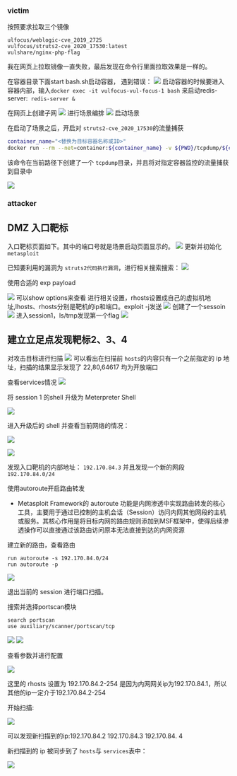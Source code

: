

### victim

按照要求拉取三个镜像
```
ulfocus/weblogic-cve_2019_2725
vulfocus/struts2-cve_2020_17530:latest
vulshare/nginx-php-flag
```
我在网页上拉取镜像一直失败，最后发现在命令行里面拉取效果是一样的。

在容器目录下面start bash.sh启动容器，
遇到错误：
![](img/服务器内部错误.png)
启动容器的时候要进入容器内部，输入```docker exec -it vulfocus-vul-focus-1 bash```
来启动redis-server:``` redis-server &```



在网页上创建子网
![](img/创建子网.png)
进行场景编排
![](img/环境编排.png)
启动场景

在启动了场景之后，开启对 `struts2-cve_2020_17530`的流量捕获

```bash
container_name="<替换为目标容器名称或ID>"
docker run --rm --net=container:${container_name} -v ${PWD}/tcpdump/${container_name}:/tcpdump kaazing/tcpdump
```

该命令在当前路径下创建了一个 `tcpdump`目录，并且将对指定容器监控的流量捕获到目录中

![](img/监听.PNG)

### attacker

## DMZ 入口靶标

入口靶标页面如下。其中的端口号就是场景启动页面显示的。
![](img/发现入口.png)
更新并初始化 `metasploit`

已知要利用的漏洞为 `struts2代码执行漏洞`，进行相关搜索搜索：
![](img/structs2搜索.PNG)

使用合适的 exp payload

![](img/use_multieval.png)
可以show options来查看
进行相关设置，rhosts设置成自己的虚拟机地址,lhosts、rhosts分别是靶机的ip和端口。exploit -j发送
![](img/multieval设置.png)
创建了一个sessoin
![](img/session1.png)
进入session1，ls/tmp发现第一个flag
![](img/进入session1.png)


## 建立立足点发现靶标2、3、4

对攻击目标进行扫描
![](img/扫描192.168.56.119.png)
可以看出在扫描前 `hosts`的内容只有一个之前指定的 ip 地址，扫描的结果显示发现了 22,80,64617 均为开放端口

查看services情况
![](img/services.png)


将 session 1 的shell 升级为 Meterpreter Shell

![](img/升级session1.png)

进入升级后的 shell 并查看当前网络的情况：

![](img/meter网络情况.png)

![](img/arp&route.png)

发现入口靶机的内部地址： `192.170.84.3` 并且发现一个新的网段 `192.170.84.0/24`

使用autoroute开启路由转发

- Metasploit Framework的 autoroute 功能是内网渗透中实现路由转发的核心工具，主要用于通过已控制的主机会话（Session）访问内网其他网段的主机或服务。其核心作用是将目标内网的路由规则添加到MSF框架中，使得后续渗透操作可以直接通过该路由访问原本无法直接到达的内网资源

建立新的路由，查看路由

```
run autoroute -s 192.170.84.0/24
run autoroute -p
```

![](img/autoroute.png)

退出当前的 session 进行端口扫描。

搜索并选择portscan模块

```bash
search portscan
use auxiliary/scanner/portscan/tcp
```

![](img/搜索portscan.png)
![](img/use_portscan.png)

查看参数并进行配置

![](img/portscan参数.png)

这里的 rhosts 设置为 192.170.84.2-254 是因为内网网关ip为192.170.84.1，所以其他的ip一定介于192.170.84.2-254

开始扫描:

![](img/portscan开始扫描.png)

可以发现新扫描到的ip:192.170.84.2 192.170.84.3 192.170.84. 4

新扫描到的 ip 被同步到了 `hosts`与 `services`表中：

![](img/hosts_services.2.3.4.png)

